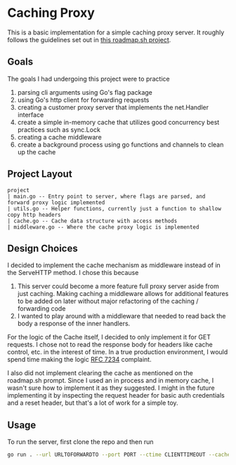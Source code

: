 # Caching Proxy

This is a basic implementation for a simple caching proxy server. It roughly follows the guidelines
set out in [this roadmap.sh project](https://roadmap.sh/projects/caching-server).

## Goals

The goals I had undergoing this project were to practice

1. parsing cli arguments using Go's flag package
2. using Go's http client for forwarding requests
3. creating a customer proxy server that implements the net.Handler interface
4. create a simple in-memory cache that utilizes good concurrency best practices such as sync.Lock
5. creating a cache middleware
6. create a background process using go functions and channels to clean up the cache

## Project Layout

```
project
| main.go -- Entry point to server, where flags are parsed, and forward proxy logic implemented
| utils.go -- Helper functions, currently just a function to shallow copy http headers
| cache.go -- Cache data structure with access methods
| middleware.go -- Where the cache proxy logic is implemented
```

## Design Choices

I decided to implement the cache mechanism as middleware instead of in the ServeHTTP method. I chose this because

1. This server could become a more feature full proxy server aside from just caching. Making caching a middleware
   allows for additional features to be added on later without major refactoring of the caching / forwarding code
2. I wanted to play around with a middleware that needed to read back the body a response of the inner handlers.

For the logic of the Cache itself, I decided to only implement it for GET requests. I chose not to read the
response body for headers like cache control, etc. in the interest of time. In a true production environment,
I would spend time making the logic [RFC 7234](https://datatracker.ietf.org/doc/html/rfc7234) complaint.

I also did not implement clearing the cache as mentioned on the roadmap.sh prompt. Since I used an in process and in memory cache,
I wasn't sure how to implement it as they suggested. I might in the future implementing it by
inspecting the request header for basic auth credentials and a reset header, but that's a lot of work for a simple toy.

## Usage

To run the server, first clone the repo and then run

```bash
go run . --url URLTOFORWARDTO --port PORT --ctime CLIENTTIMEOUT --cachetimeout CACHETIMEOUT
```

